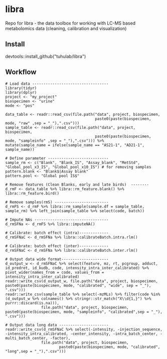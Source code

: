# libra
Repo for libra - the data toolbox for working with LC-MS based metabolomics data (cleaning, calibration and visualization)

## Install
devtools::install_github("tuhulab/libra")

## Workflow
	# Load data ----------------------------------
    library(tidyr)
    library(dplyr)
    project <- "my_project"
    biospecimen <- "urine"
    mode <- "pos"

    data_table <- readr::read_csv(file.path("data", project, biospecimen,
                                            paste0(paste(biospecimen, mode, "raw" ,sep = "_"),".csv")))
    sample_table <- readr::read_csv(file.path("data", project, biospecimen,
                                            paste0(paste(biospecimen, mode, "sampleinfo" ,sep = "_"),".csv"))) %>%
    mutate(sample_name = ifelse(sample_name == "AS21-1", "AD21-1", sample_name))

    # Define parameter ---------------------------
    sample_rm <- c("Blank", "Blank_IS", "Assay_blank", "MetStd", "Global_pool_x3_IS", "Global_pool_x10_IS") # for removing samples
    pattern.blank <- "Blank$|Assay blank"
    pattern.pool <- "Global pool IS$"

    # Remove features (Clean Blanks, early and late birds)  --------
    d_rmF <- data_table %>% libra::rm_feature.blank() %>% libra::rm_feature.bird()

    # Remove samples(rmS) ------------------------
    d_rmFS <- d_rmF %>% libra::rm_sample(sample.df = sample_table, sample_rm) %>% left_join(sample_table %>% select(code, batch))

    # Impute NAs ---------------------------------
    d_rmSFNa <- d_rmFS %>% libra::imputeNA()

    # Calibrate: batch effect (intra)-------------
    d_rmSFNaC <- d_rmSFNa %>% libra::calibrateBatch.intra.rlm()

    # Calibrate: batch effect (inter)-------------
    d_rmSFNaC <- d_rmSFNa %>% libra::calibrateBatch.inter.rlm()

    # Output data wide format---------------------
    d_output_w <- d_rmSFNaC %>% select(feature, mz, rt, pcgroup, adduct, id_predret, id_kudb, code, intensity_intra_inter_calibrated) %>%
    pivot_wider(names_from = code, values_from = intensity_intra_inter_calibrated)
    readr::write_csv(d_output_w, file.path("data", project, biospecimen, paste0(paste(biospecimen, mode, "calibrated", "wide", sep = "_"), ".csv")))
    readr::write_csv(sample_table %>% select(-mzMLs) %>% filter(code %in% (d_output_w %>% colnames() %>% stringr::str_match("X\\d{1,}") %>% purrr::discard(is.na))),
                    file.path("data", project, biospecimen, paste0(paste(biospecimen, mode, "sampleinfo", "calibrated",sep = "_"), ".csv")))

    # Output data long data ----------------------
    readr::write_csv(d_rmSFNaC %>% select(-intensity, -injection_sequence, -intensity_intra_calibrated, -center_intensity, -intra_batch_center, -multi_batch_center, -factor),
                    file.path("data", project, biospecimen,
                            paste0(paste(biospecimen, mode, "calibrated", "long",sep = "_"),".csv")))
